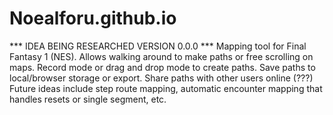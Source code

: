 # Noealforu.github.io

*** IDEA BEING RESEARCHED VERSION 0.0.0 *** Mapping tool for Final Fantasy 1 (NES). Allows walking around to make paths or free scrolling on maps. Record mode or drag and drop mode to create paths. Save paths to local/browser storage or export. Share paths with other users online (???) Future ideas include step route mapping, automatic encounter mapping that handles resets or single segment, etc.
